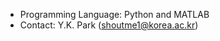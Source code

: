 <Channel Selection Method based on Relevance Score>  

* Programming Language: Python and MATLAB  
* Contact: Y.K. Park (shoutme1@korea.ac.kr)
